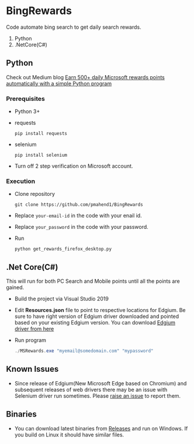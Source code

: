 # BingRewards

Code automate bing search to get daily search rewards.

1. Python
1. .NetCore(C#)

## Python

Check out Medium blog [Earn 500+ daily Microsoft rewards points automatically with a simple Python program](https://medium.com/@prateekrm/earn-500-daily-microsoft-rewards-points-automatically-with-a-simple-python-program-38fe648ff2a9)

### Prerequisites

- Python 3+ 
- requests

    ```shell
    pip install requests
    ```

- selenium

    ```shell
    pip install selenium
    ```

- Turn off 2 step verification on Microsoft account.

### Execution

- Clone repository
  
    ```shell
    git clone https://github.com/pmahend1/BingRewards
    ```

- Replace `your-email-id` in the code with your enail id.
  
- Replace `your_password` in the code with your password.

- Run

    ```shell
    python get_rewards_firefox_desktop.py
    ```

## .Net Core(C#)

This will run for both PC Search and Mobile points until all the points are gained.

- Build the project via Visual Studio 2019 

- Edit **Resources.json** file to point to respective locations for Edgium. Be sure to have right version of Edgium driver downloaded and pointed based on your existing Edgium version. You can download [Edgium driver from here](https://developer.microsoft.com/en-us/microsoft-edge/tools/webdriver/)

- Run program 

    ```powershell
    ./MSRewards.exe "myemail@somedomain.com" "mypassword"
    ```

## Known Issues

- Since release of Edgium(New Microsoft Edge based on Chromium) and subsequent releases of web drivers there may be an issue with Selenium driver run sometimes. Please [raise an issue](https://github.com/pmahend1/BingRewards/issues) to report them.

## Binaries

- You can download latest binaries from [Releases](https://github.com/pmahend1/BingRewards/releases) and run on Windows. If you build on Linux it should have similar files.
